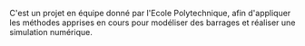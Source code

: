 C'est un projet en équipe donné par l'Ecole Polytechnique, afin d'appliquer les méthodes apprises en cours pour modéliser des barrages et réaliser une simulation numérique.
